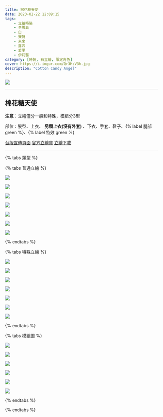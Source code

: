 ```yaml
---
title: 棉花糖天使
date: 2023-02-22 12:09:15
tags:
    - 立繪時裝
    - 李雪菲
    - 白
    - 賽特
    - 未來
    - 露西
    - 愛里
    - 伊莉雅
category: [時裝, 有立繪, 限定角色]
cover: https://i.imgur.com/Qr3HzV3h.jpg
description: "Cotton Candy Angel"
---
```


![](https://i.imgur.com/Qr3HzV3.jpg)

---
## 棉花糖天使

**注意**：立繪僅分一般和特殊，模組分3型

部位：髮型、上衣、 **另類上衣(沒有外套)** 、下衣、手套、鞋子、{% label 腿部 green %}、{% label 特效 green %}

[台版宣傳頁面](https://www.closers.com.tw/news/211)
[官方立繪庫](https://www.naddic.co.kr/ko/game/cls/fansitekit)
[立繪下載](https://image.naddic.co.kr/Images/cms/happycode/20250304/1741080940895.zip)

---
{% tabs 類型 %}
<!-- tab 普通角色立繪-->
{% tabs 普通立繪 %}
<!-- tab 李雪菲(Seulbi)-->
[![](https://i.imgur.com/OW8Ss0oh.png)](https://i.imgur.com/OW8Ss0o.png)
<!-- endtab -->
<!-- tab 白(Bai)-->
[![](https://i.imgur.com/HpWlsCKh.png)](https://i.imgur.com/HpWlsCK.png)
<!-- endtab -->
<!-- tab 賽特(Seth)-->
[![](https://i.imgur.com/18WAf2Sh.png)](https://i.imgur.com/18WAf2S.png)
<!-- endtab -->
<!-- tab 未來(Mirae)-->
[![](https://i.imgur.com/PgbLDfnh.png)](https://i.imgur.com/PgbLDfn.png)
<!-- endtab -->
<!-- tab 露西(Lucy)-->
[![](https://i.imgur.com/UzPnomxh.png)](https://i.imgur.com/UzPnomx.png)
<!-- endtab -->
<!-- tab 愛里(Aeri)-->
[![](https://i.imgur.com/sNdBgkJh.png)](https://i.imgur.com/sNdBgkJ.png)
<!-- endtab -->
<!-- tab 伊莉雅(Ria)-->
[![](https://i.imgur.com/mfUs773h.jpg)](https://i.imgur.com/mfUs773.jpg)
<!-- endtab -->
{% endtabs %}
<!-- endtab -->

<!-- tab 特殊角色立繪-->
{% tabs 特殊立繪 %}
<!-- tab 李雪菲(Seulbi)-->
[![](https://i.imgur.com/LjRPCqwh.png)](https://i.imgur.com/LjRPCqw.png)
<!-- endtab -->
<!-- tab 白(Bai)-->
[![](https://i.imgur.com/Jjy8QOlh.png)](https://i.imgur.com/Jjy8QOl.png)
<!-- endtab -->
<!-- tab 賽特(Seth)-->
[![](https://i.imgur.com/e7ATcYuh.png)](https://i.imgur.com/e7ATcYu.png)
<!-- endtab -->
<!-- tab 未來(Mirae)-->
[![](https://i.imgur.com/9S4CZEuh.png)](https://i.imgur.com/9S4CZEu.png)
<!-- endtab -->
<!-- tab 露西(Lucy)-->
[![](https://i.imgur.com/bqsyovCh.png)](https://i.imgur.com/bqsyovC.png)
<!-- endtab -->
<!-- tab 愛里(Aeri)-->
[![](https://i.imgur.com/TKZSORXh.png)](https://i.imgur.com/TKZSORX.png)
<!-- endtab -->
<!-- tab 伊莉雅(Ria)-->
[![](https://i.imgur.com/2ysiG8jh.jpg)](https://i.imgur.com/2ysiG8j.jpg)
<!-- endtab -->
{% endtabs %}
<!-- endtab -->


<!-- tab 模組圖 -->
{% tabs 模組圖 %}
<!-- tab 李雪菲(Seulbi)-->
[![](https://imgur.com/3XEAKNIh.png)](https://imgur.com/3XEAKNI.png)
<!-- endtab -->
<!-- tab 白(Bai)-->
[![](https://imgur.com/Q0vZOdhh.png)](https://imgur.com/Q0vZOdh.png)
<!-- endtab -->
<!-- tab 賽特(Seth)-->
[![](https://imgur.com/4Z77DxMh.png)](https://imgur.com/4Z77DxM.png)
<!-- endtab -->
<!-- tab 未來(Mirae)-->
[![](https://imgur.com/SD7nWQMh.png)](https://imgur.com/SD7nWQM.png)
<!-- endtab -->
<!-- tab 露西(Lucy)-->
[![](https://imgur.com/f2Lmxf1h.png)](https://imgur.com/f2Lmxf1.png)
<!-- endtab -->
<!-- tab 愛里(Aeri)-->
[![](https://imgur.com/lTTRD8oh.png)](https://imgur.com/lTTRD8o.png)
<!-- endtab -->
{% endtabs %}
<!-- endtab -->

{% endtabs %}
